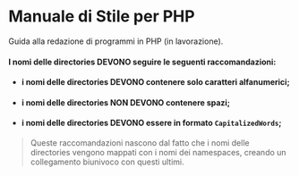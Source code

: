 # Manuale di Stile per PHP
Guida alla redazione di programmi in PHP (in lavorazione).

#### I nomi delle directories **DEVONO** seguire le seguenti raccomandazioni:
* #### i nomi delle directories **DEVONO** contenere solo caratteri alfanumerici;
* #### i nomi delle directories **NON DEVONO** contenere spazi;
* #### i nomi delle directories **DEVONO** essere in formato `CapitalizedWords`;

> Queste raccomandazioni nascono dal fatto che i nomi delle directories vengono mappati con i nomi dei namespaces, creando un collegamento biunivoco con questi ultimi.
